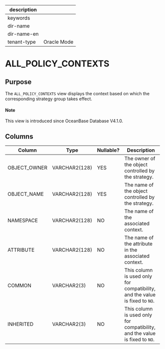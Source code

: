 | description ||
|---|---|
| keywords ||
| dir-name ||
| dir-name-en ||
| tenant-type | Oracle Mode |

# ALL_POLICY_CONTEXTS

## Purpose

The `ALL_POLICY_CONTEXTS` view displays the context based on which the corresponding strategy group takes effect. 

<main id="notice" type='explain'>
  <h4>Note</h4>
  <p>This view is introduced since OceanBase Database V4.1.0. </p>
</main>

## Columns

| Column | Type | Nullable? | Description |
| --- | --- | --- | --- |
| OBJECT_OWNER | VARCHAR2(128) | YES | The owner of the object controlled by the strategy. |
| OBJECT_NAME | VARCHAR2(128) | YES | The name of the object controlled by the strategy. |
| NAMESPACE | VARCHAR2(128) | NO | The name of the associated context. |
| ATTRIBUTE | VARCHAR2(128) | NO | The name of the attribute in the associated context. |
| COMMON | VARCHAR2(3) | NO | This column is used only for compatibility, and the value is fixed to `NO`.  |
| INHERITED | VARCHAR2(3) | NO | This column is used only for compatibility, and the value is fixed to `NO`.  |

